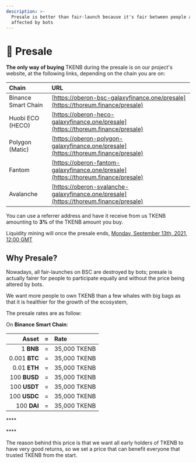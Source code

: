 ```yaml
---
description: >-
  Presale is better than fair-launch because it's fair between people and not
  affected by bots
---
```


# 🌟 Presale

**The only way of buying** TKENB during the presale is on our project's website, at the following links, depending on the chain you are on:

| Chain | URL |
| :--- | :--- |
| Binance Smart Chain | [https://oberon-bsc-galaxyfinance.one/presale](https://thoreum.finance/presale) |
| Huobi ECO \(HECO\) | [https://oberon-heco-galaxyfinance.one/presale](https://thoreum.finance/presale) |
| Polygon \(Matic\) | [https://oberon-polygon-galaxyfinance.one/presale](https://thoreum.finance/presale) |
| Fantom | [https://oberon-fantom-galaxyfinance.one/presale](https://thoreum.finance/presale) |
| Avalanche | [https://oberon-svalanche-galaxyfinance.one/presale](https://thoreum.finance/presale) |

You can use a referrer address and have it receive from us TKENB amounting to **3%** of the TKENB amount you buy.

Liquidity mining will once the presale ends, [Monday, September 13th, 2021, 12:00 GMT](https://www.timeanddate.com/countdown/generic?iso=2021-09-13T12:00:00Z&font=sanserif&p0=1440&csz=1&msg=Farms/Pools/Vaults%20start)

## **Why Presale?**  <a id="why-presale"></a>

Nowadays, all fair-launches on BSC are destroyed by bots; presale is actually fairer for people to participate equally and without the price being altered by bots.

We want more people to own TKENB than a few whales with big bags as that it is healthier for the growth of the ecosystem,

The presale rates are as follow:

On **Binance Smart Chain**:

| **Asset** | = | Rate |
| ---: | :---: | :--- |
| 1 **BNB** | = | 35,000 TKENB |
| 0.001 **BTC** | = | 35,000 TKENB |
| 0.01 **ETH** | = | 35,000 TKENB |
| 100 **BUSD** | = | 35,000 TKENB |
| 100 **USDT** | = | 35,000 TKENB |
| 100 **USDC** | = | 35,000 TKENB |
| 100 **DAI** | = | 35,000 TKENB |

\*\*\*\*

\*\*\*\*

The reason behind this price is that we want all early holders of TKENB to have very good returns, so we set a price that can benefit everyone that trusted TKENB from the start.

